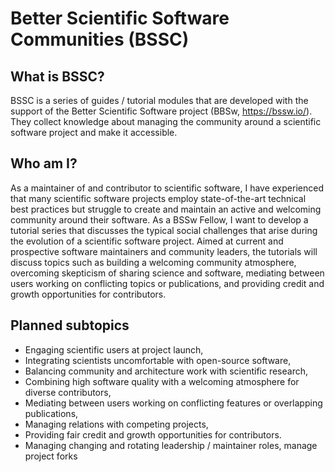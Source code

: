 # Better Scientific Software Communities (BSSC)

## What is BSSC?

BSSC is a series of guides / tutorial modules that are developed with the
support of the Better Scientific Software project (BBSw, https://bssw.io/). 
They collect knowledge about managing the community around a
scientific software project and make it accessible. 

## Who am I?

As a maintainer of and contributor to scientific software, I have experienced
that many scientific software projects employ state-of-the-art
technical best practices but struggle to create and maintain an active and
welcoming community around their software. As a BSSw Fellow, I want to develop a
tutorial series that discusses the typical social challenges that arise during
the evolution of a scientific software project. Aimed at current and
prospective software maintainers and community leaders, the tutorials will discuss
topics such as building a welcoming community atmosphere, overcoming skepticism
of sharing science and software, mediating between users working on conflicting
topics or publications, and providing credit and growth opportunities for
contributors.

## Planned subtopics

* Engaging scientific users at project launch,
* Integrating scientists uncomfortable with open-source software,
* Balancing community and architecture work with scientific research,
* Combining high software quality with a welcoming atmosphere for diverse
  contributors,
* Mediating between users working on conflicting features or overlapping
  publications,
* Managing relations with competing projects,
* Providing fair credit and growth opportunities for contributors.
* Managing changing and rotating leadership / maintainer roles, manage project forks
